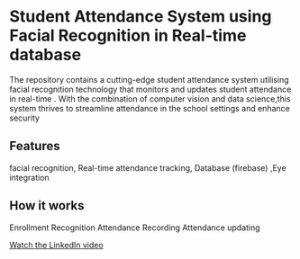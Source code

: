 # Student Attendance System using Facial Recognition in Real-time database

The repository contains a cutting-edge student attendance system utilising facial recognition technology that monitors and updates student attendance in real-time . With the combination of computer vision and data science,this system thrives to streamline attendance in the school settings and enhance security 

## Features 
facial recognition, Real-time attendance tracking, Database (firebase) ,Eye integration

## How it works
Enrollment
Recognition
Attendance Recording 
Attendance updating 


[Watch the LinkedIn video]([https://www.linkedin.com/posts/prince-onuekwa-b93025257_facerecognition-innovation-tech-activity-7177791427588804608-atas?utm_source=share&utm_medium=member_desktop)
